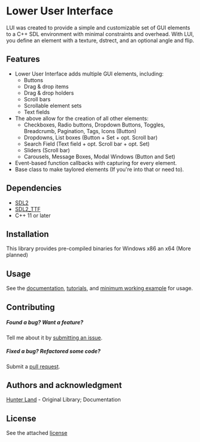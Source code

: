 
# Lower User Interface
LUI was created to provide a simple and customizable set of GUI elements
to a C++ SDL environment with minimal constraints and overhead. With LUI,
you define an element with a texture, dstrect, and an optional angle and
flip.
<!--Lower User Interface is a GUI library built on SDL2 v2.0.12.-->

## Features
- Lower User Interface adds multiple GUI elements, including:
  - Buttons
  - Drag & drop items
  - Drag & drop holders
  - Scroll bars
  - Scrollable element sets
  - Text fields
- The above allow for the creation of all other elements:
  - Checkboxes, Radio buttons, Dropdown Buttons, Toggles, Breadcrumb, Pagination, Tags, Icons (Button)
  - Dropdowns, List boxes (Button + Set + opt. Scroll bar)
  - Search Field (Text field + opt. Scroll bar + opt. Set)
  - Sliders (Scroll bar)
  - Carousels, Message Boxes, Modal Windows (Button and Set)
- Event-based function callbacks with capturing for every element.
- Base class to make taylored elements (If you're into that or need to).

## Dependencies

- [SDL2](https://www.libsdl.org/download-2.0.php)
- [SDL2_TTF](https://www.libsdl.org/projects/SDL_ttf/)
- C++ 11 or later

## Installation

This library provides pre-compiled binaries for Windows x86 an x64 (More planned)

## Usage

See the [documentation](https://hui-doc.herokuapp.com), [tutorials](), and [minimum working example]() for usage.

## Contributing

##### Found a bug? Want a feature?
Tell me about it by [submitting an issue](https://github.com/hunter-land/humble-user-interface/issues).

##### Fixed a bug? Refactored some code?
Submit a [pull request](https://github.com/hunter-land/humble-user-interface/pulls).

## Authors and acknowledgment

[Hunter Land](https://github.com/hunter-land) - Original Library; Documentation

## License

See the attached [license](license.txt)
